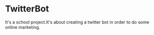 # TwitterBot
It's a school project.It's about creating a twitter bot in order to do some online marketing.  
